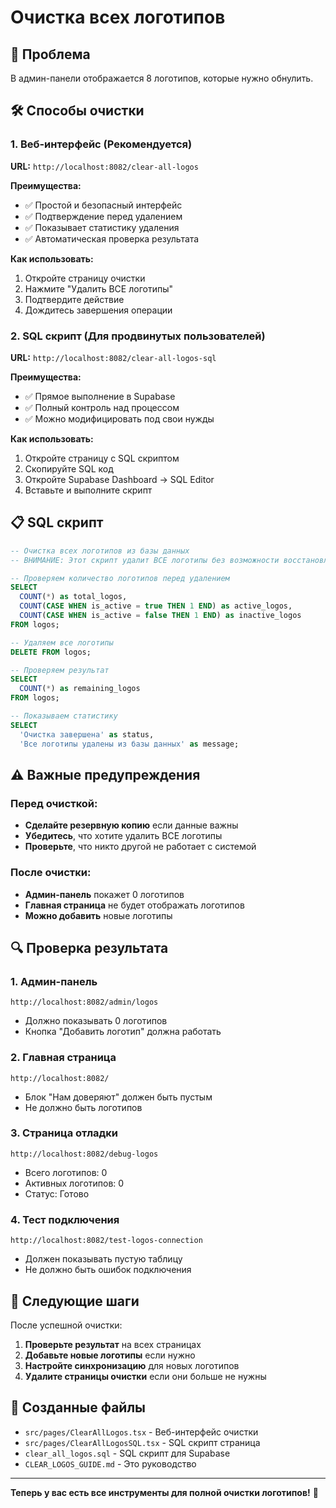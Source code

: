 # Очистка всех логотипов

## 🎯 Проблема
В админ-панели отображается 8 логотипов, которые нужно обнулить.

## 🛠️ Способы очистки

### 1. Веб-интерфейс (Рекомендуется)
**URL:** `http://localhost:8082/clear-all-logos`

**Преимущества:**
- ✅ Простой и безопасный интерфейс
- ✅ Подтверждение перед удалением
- ✅ Показывает статистику удаления
- ✅ Автоматическая проверка результата

**Как использовать:**
1. Откройте страницу очистки
2. Нажмите "Удалить ВСЕ логотипы"
3. Подтвердите действие
4. Дождитесь завершения операции

### 2. SQL скрипт (Для продвинутых пользователей)
**URL:** `http://localhost:8082/clear-all-logos-sql`

**Преимущества:**
- ✅ Прямое выполнение в Supabase
- ✅ Полный контроль над процессом
- ✅ Можно модифицировать под свои нужды

**Как использовать:**
1. Откройте страницу с SQL скриптом
2. Скопируйте SQL код
3. Откройте Supabase Dashboard → SQL Editor
4. Вставьте и выполните скрипт

## 📋 SQL скрипт

```sql
-- Очистка всех логотипов из базы данных
-- ВНИМАНИЕ: Этот скрипт удалит ВСЕ логотипы без возможности восстановления!

-- Проверяем количество логотипов перед удалением
SELECT 
  COUNT(*) as total_logos,
  COUNT(CASE WHEN is_active = true THEN 1 END) as active_logos,
  COUNT(CASE WHEN is_active = false THEN 1 END) as inactive_logos
FROM logos;

-- Удаляем все логотипы
DELETE FROM logos;

-- Проверяем результат
SELECT 
  COUNT(*) as remaining_logos
FROM logos;

-- Показываем статистику
SELECT 
  'Очистка завершена' as status,
  'Все логотипы удалены из базы данных' as message;
```

## ⚠️ Важные предупреждения

### Перед очисткой:
- **Сделайте резервную копию** если данные важны
- **Убедитесь**, что хотите удалить ВСЕ логотипы
- **Проверьте**, что никто другой не работает с системой

### После очистки:
- **Админ-панель** покажет 0 логотипов
- **Главная страница** не будет отображать логотипов
- **Можно добавить** новые логотипы

## 🔍 Проверка результата

### 1. Админ-панель
`http://localhost:8082/admin/logos`
- Должно показывать 0 логотипов
- Кнопка "Добавить логотип" должна работать

### 2. Главная страница
`http://localhost:8082/`
- Блок "Нам доверяют" должен быть пустым
- Не должно быть логотипов

### 3. Страница отладки
`http://localhost:8082/debug-logos`
- Всего логотипов: 0
- Активных логотипов: 0
- Статус: Готово

### 4. Тест подключения
`http://localhost:8082/test-logos-connection`
- Должен показывать пустую таблицу
- Не должно быть ошибок подключения

## 🚀 Следующие шаги

После успешной очистки:

1. **Проверьте результат** на всех страницах
2. **Добавьте новые логотипы** если нужно
3. **Настройте синхронизацию** для новых логотипов
4. **Удалите страницы очистки** если они больше не нужны

## 📁 Созданные файлы

- `src/pages/ClearAllLogos.tsx` - Веб-интерфейс очистки
- `src/pages/ClearAllLogosSQL.tsx` - SQL скрипт страница
- `clear_all_logos.sql` - SQL скрипт для Supabase
- `CLEAR_LOGOS_GUIDE.md` - Это руководство

---

**Теперь у вас есть все инструменты для полной очистки логотипов!** 🧹
